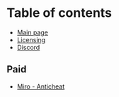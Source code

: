 # Table of contents

* [Main page](README.md)
* [Licensing](license.md)
* [Discord](https://discord.gg/37mXqpkrw4)

## Paid <a href="#scripty" id="scripty"></a>

* [Miro - Anticheat](scripty/miro-ac.md)
